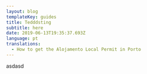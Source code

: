```yaml
---
layout: blog
templateKey: guides
title: Tedddsting
subtitle: here
date: 2019-06-13T19:35:37.693Z
language: pt
translations:
  - How to get the Alojamento Local Permit in Porto
---
```

asdasd
